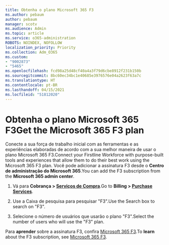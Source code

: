 ```yaml
---
title: Obtenha o plano Microsoft 365 F3
ms.author: pebaum
author: pebaum
manager: scotv
ms.audience: Admin
ms.topic: article
ms.service: o365-administration
ROBOTS: NOINDEX, NOFOLLOW
localization_priority: Priority
ms.collection: Adm_O365
ms.custom:
- "9002873"
- "5465"
ms.openlocfilehash: fcd98a25d48cf40a4a3f79d6cbe8912f231b150b
ms.sourcegitcommit: 8bc60ec34bc1e40685e3976576e04a2623f63a7c
ms.translationtype: HT
ms.contentlocale: pt-BR
ms.lasthandoff: 04/15/2021
ms.locfileid: "51812020"
---
```

# <a name="get-the-microsoft-365-f3-plan"></a><span data-ttu-id="d7b93-102">Obtenha o plano Microsoft 365 F3</span><span class="sxs-lookup"><span data-stu-id="d7b93-102">Get the Microsoft 365 F3 plan</span></span>

<span data-ttu-id="d7b93-103">Conecte a sua força de trabalho inicial com as ferramentas e as experiências elaboradas de acordo com a sua melhor maneira de usar o plano Microsoft 365 F3.</span><span class="sxs-lookup"><span data-stu-id="d7b93-103">Connect your Firstline Workforce with purpose-built tools and experiences that allow them to do their best work using the Microsoft 365 F3 plan.</span></span> <span data-ttu-id="d7b93-104">Você pode adicionar a assinatura F3 desde o **Centro de administração do Microsoft 365**.</span><span class="sxs-lookup"><span data-stu-id="d7b93-104">You can add the F3 subscription from the **Microsoft 365 admin center**.</span></span>

1. <span data-ttu-id="d7b93-105">Vá para **Cobrança > [Serviços de Compra](https://go.microsoft.com/fwlink/p/?linkid=868433)**.</span><span class="sxs-lookup"><span data-stu-id="d7b93-105">Go to **Billing > [Purchase Services](https://go.microsoft.com/fwlink/p/?linkid=868433)**.</span></span>

2. <span data-ttu-id="d7b93-106">Use a Caixa de pesquisa para pesquisar "F3".</span><span class="sxs-lookup"><span data-stu-id="d7b93-106">Use the Search box to search on "F3".</span></span>

3. <span data-ttu-id="d7b93-107">Selecione o número de usuários que usarão o plano "F3".</span><span class="sxs-lookup"><span data-stu-id="d7b93-107">Select the number of users who will use the "F3" plan.</span></span>

<span data-ttu-id="d7b93-108">Para **aprender** sobre a assinatura F3, confira [Microsoft 365 F3](https://www.microsoft.com/microsoft-365/microsoft-365-enterprise-f3?activetab=pivot%3aoverviewtab).</span><span class="sxs-lookup"><span data-stu-id="d7b93-108">To **learn** about the F3 subscription, see [Microsoft 365 F3](https://www.microsoft.com/microsoft-365/microsoft-365-enterprise-f3?activetab=pivot%3aoverviewtab).</span></span>
